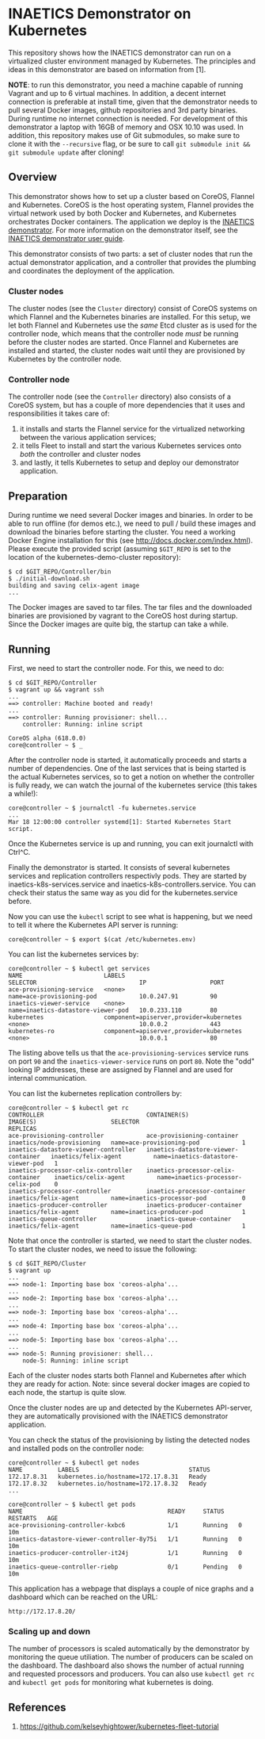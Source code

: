 # INAETICS Demonstrator on Kubernetes

This repository shows how the INAETICS demonstrator can run on a virtualized cluster
environment managed by Kubernetes. The principles and ideas in this demonstrator are based
on information from [1].

**NOTE**: to run this demonstrator, you need a machine capable of running Vagrant and up
to 6 virtual machines. In addition, a decent internet connection is preferable at install time,
given that the demonstrator needs to pull several Docker images, github repositories and 3rd party binaries.
During runtime no internet connection is needed.
For development of this demonstrator a laptop with 16GB of memory
and OSX 10.10 was used. In addition, this repository makes use of Git submodules, so make
sure to clone it with the `--recursive` flag, or be sure to call `git submodule init &&
git submodule update` after cloning!

## Overview

This demonstrator shows how to set up a cluster based on CoreOS, Flannel and Kubernetes.
CoreOS is the host operating system, Flannel provides the virtual network used by both
Docker and Kubernetes, and Kubernetes orchestrates Docker containers. The application we
deploy is the [INAETICS demonstrator](https://github.com/INAETICS/kubernetes-demo-cluster/).
For more information on the demonstrator itself, see the [INAETICS demonstrator user
guide](https://github.com/INAETICS/demonstrator-cluster/blob/master/user_guide.pdf).

This demonstrator consists of two parts: a set of cluster nodes that run the actual
demonstrator application, and a controller that provides the plumbing and coordinates the
deployment of the application.

### Cluster nodes

The cluster nodes (see the `Cluster` directory) consist of CoreOS systems on which Flannel
and the Kubernetes binaries are installed. For this setup, we let both Flannel and
Kubernetes use the *same* Etcd cluster as is used for the controller node, which means
that the controller node *must* be running before the cluster nodes are started. Once
Flannel and Kubernetes are installed and started, the cluster nodes wait until they are
provisioned by Kubernetes by the controller node.

### Controller node

The controller node (see the `Controller` directory) also consists of a CoreOS system, but
has a couple of more dependencies that it uses and responsibilities it takes care of:

1. it installs and starts the Flannel service for the virtualized networking between the
   various application services;
2. it tells Fleet to install and start the various Kubernetes services onto *both* the controller and
   cluster nodes 
3. and lastly, it tells Kubernetes to setup and deploy our demonstrator application.

## Preparation

During runtime we need several Docker images and binaries. In order to be able to run offline (for demos etc.),
we need to pull / build these images and download the binaries before starting the cluster. You need a 
working Docker Engine installation for this (see http://docs.docker.com/index.html). Please execute the provided
script (assuming `$GIT_REPO` is set to the location of the kubernetes-demo-cluster repository):

    $ cd $GIT_REPO/Controller/bin
    $ ./initial-download.sh
    building and saving celix-agent image
    ...
    
The Docker images are saved to tar files. The tar files and the downloaded binaries are provisioned by vagrant
to the CoreOS host during startup. Since the Docker images are quite big, the startup can take a while.

## Running

First, we need to start the controller node. For this, we need to do:

    $ cd $GIT_REPO/Controller
    $ vagrant up && vagrant ssh
    ...
    ==> controller: Machine booted and ready!
    ...
    ==> controller: Running provisioner: shell...
        controller: Running: inline script

    CoreOS alpha (618.0.0)
    core@controller ~ $ _

After the controller node is started, it automatically proceeds and starts a number of
dependencies. One of the last services that is being started is the actual Kubernetes
services, so to get a notion on whether the controller is fully ready, we can watch the
journal of the kubernetes service (this takes a while!):

    core@controller ~ $ journalctl -fu kubernetes.service
    ...
    Mar 18 12:00:00 controller systemd[1]: Started Kubernetes Start script.

Once the Kubernetes service is up and running, you can exit journalctl with Ctrl^C.

Finally the demonstrator is started. It consists of several kubernetes services and replication controllers
respectivly pods. They are started by inaetics-k8s-services.service and inaetics-k8s-controllers.service.
You can check their status the same way as you did for the kubernetes.service before.

Now you can use the `kubectl` script to see
what is happening, but we need to tell it where the Kubernetes API server is running:

    core@controller ~ $ export $(cat /etc/kubernetes.env)
    
You can list the kubernetes services by:

    core@controller ~ $ kubectl get services
    NAME                       LABELS                                    SELECTOR                             IP                  PORT
    ace-provisioning-service   <none>                                    name=ace-provisioning-pod            10.0.247.91         90
    inaetics-viewer-service    <none>                                    name=inaetics-datastore-viewer-pod   10.0.233.110        80
    kubernetes                 component=apiserver,provider=kubernetes   <none>                               10.0.0.2            443
    kubernetes-ro              component=apiserver,provider=kubernetes   <none>                               10.0.0.1            80

The listing above tells us that the `ace-provisioning-services` service runs on port `90`
and the `inaetics-viewer-service` runs on port `80`. Note the "odd" looking IP addresses,
these are assigned by Flannel and are used for internal communication.

You can list the kubernetes replication controllers by:

    core@controller ~ $ kubectl get rc
    CONTROLLER                             CONTAINER(S)                          IMAGE(S)                     SELECTOR                             REPLICAS
    ace-provisioning-controller            ace-provisioning-container            inaetics/node-provisioning   name=ace-provisioning-pod            1
    inaetics-datastore-viewer-controller   inaetics-datastore-viewer-container   inaetics/felix-agent         name=inaetics-datastore-viewer-pod   1
    inaetics-processor-celix-controller    inaetics-processor-celix-container    inaetics/celix-agent         name=inaetics-processor-celix-pod    0
    inaetics-processor-controller          inaetics-processor-container          inaetics/felix-agent         name=inaetics-processor-pod          0
    inaetics-producer-controller           inaetics-producer-container           inaetics/felix-agent         name=inaetics-producer-pod           1
    inaetics-queue-controller              inaetics-queue-container              inaetics/felix-agent         name=inaetics-queue-pod              1

Note that once the controller is started, we need to start the cluster nodes. To start the
cluster nodes, we need to issue the following:

    $ cd $GIT_REPO/Cluster
    $ vagrant up
    ...
    ==> node-1: Importing base box 'coreos-alpha'...
    ...
    ==> node-2: Importing base box 'coreos-alpha'...
    ...
    ==> node-3: Importing base box 'coreos-alpha'...
    ...
    ==> node-4: Importing base box 'coreos-alpha'...
    ...
    ==> node-5: Importing base box 'coreos-alpha'...
    ...
    ==> node-5: Running provisioner: shell...
        node-5: Running: inline script

Each of the cluster nodes starts both Flannel and Kubernetes after which
they are ready for action. Note: since several docker images are copied to each node, the startup is
quite slow.

Once the cluster nodes are up and detected by the Kubernetes API-server, they are
automatically provisioned with the INAETICS demonstrator application.

You can check the status of the provisioning by listing the detected nodes and installed pods
on the controller node:

    core@controller ~ $ kubectl get nodes
    NAME          LABELS                               STATUS
    172.17.8.31   kubernetes.io/hostname=172.17.8.31   Ready
    172.17.8.32   kubernetes.io/hostname=172.17.8.32   Ready
    ...
    
    core@controller ~ $ kubectl get pods
    NAME                                         READY     STATUS    RESTARTS   AGE
    ace-provisioning-controller-kxbc6            1/1       Running   0          10m
    inaetics-datastore-viewer-controller-8y75i   1/1       Running   0          10m
    inaetics-producer-controller-it24j           1/1       Running   0          10m
    inaetics-queue-controller-riebp              0/1       Pending   0          10m


This application has a webpage that displays a couple of nice graphs and a dashboard which can be reached on the URL:

    http://172.17.8.20/
    
### Scaling up and down

The number of processors is scaled automatically by the demonstrator by monitoring the queue utiliation.
The number of producers can be scaled on the dashboard.
The dashboard also shows the number of actual running and requested processors and producers.
You can also use `kubectl get rc` and `kubectl get pods` for monitoring what kubernetes is doing.

## References

1. https://github.com/kelseyhightower/kubernetes-fleet-tutorial